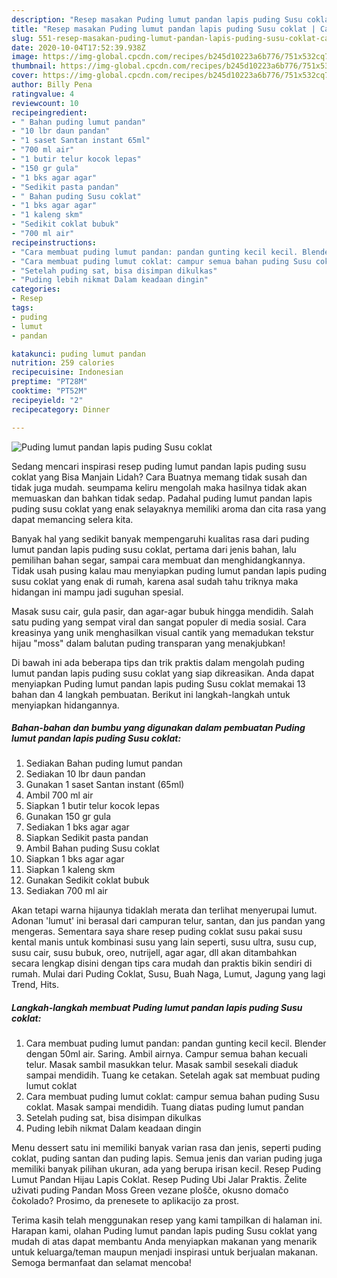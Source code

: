 ```yaml
---
description: "Resep masakan Puding lumut pandan lapis puding Susu coklat | Cara Buat Puding lumut pandan lapis puding Susu coklat Yang Sedap"
title: "Resep masakan Puding lumut pandan lapis puding Susu coklat | Cara Buat Puding lumut pandan lapis puding Susu coklat Yang Sedap"
slug: 551-resep-masakan-puding-lumut-pandan-lapis-puding-susu-coklat-cara-buat-puding-lumut-pandan-lapis-puding-susu-coklat-yang-sedap
date: 2020-10-04T17:52:39.938Z
image: https://img-global.cpcdn.com/recipes/b245d10223a6b776/751x532cq70/puding-lumut-pandan-lapis-puding-susu-coklat-foto-resep-utama.jpg
thumbnail: https://img-global.cpcdn.com/recipes/b245d10223a6b776/751x532cq70/puding-lumut-pandan-lapis-puding-susu-coklat-foto-resep-utama.jpg
cover: https://img-global.cpcdn.com/recipes/b245d10223a6b776/751x532cq70/puding-lumut-pandan-lapis-puding-susu-coklat-foto-resep-utama.jpg
author: Billy Pena
ratingvalue: 4
reviewcount: 10
recipeingredient:
- " Bahan puding lumut pandan"
- "10 lbr daun pandan"
- "1 saset Santan instant 65ml"
- "700 ml air"
- "1 butir telur kocok lepas"
- "150 gr gula"
- "1 bks agar agar"
- "Sedikit pasta pandan"
- " Bahan puding Susu coklat"
- "1 bks agar agar"
- "1 kaleng skm"
- "Sedikit coklat bubuk"
- "700 ml air"
recipeinstructions:
- "Cara membuat puding lumut pandan: pandan gunting kecil kecil. Blender dengan 50ml air. Saring. Ambil airnya. Campur semua bahan kecuali telur. Masak sambil masukkan telur. Masak sambil sesekali diaduk sampai mendidih. Tuang ke cetakan. Setelah agak sat membuat puding lumut coklat"
- "Cara membuat puding lumut coklat: campur semua bahan puding Susu coklat. Masak sampai mendidih. Tuang diatas puding lumut pandan"
- "Setelah puding sat, bisa disimpan dikulkas"
- "Puding lebih nikmat Dalam keadaan dingin"
categories:
- Resep
tags:
- puding
- lumut
- pandan

katakunci: puding lumut pandan 
nutrition: 259 calories
recipecuisine: Indonesian
preptime: "PT28M"
cooktime: "PT52M"
recipeyield: "2"
recipecategory: Dinner

---
```



![Puding lumut pandan lapis puding Susu coklat](https://img-global.cpcdn.com/recipes/b245d10223a6b776/751x532cq70/puding-lumut-pandan-lapis-puding-susu-coklat-foto-resep-utama.jpg)

Sedang mencari inspirasi resep puding lumut pandan lapis puding susu coklat yang Bisa Manjain Lidah? Cara Buatnya memang tidak susah dan tidak juga mudah. seumpama keliru mengolah maka hasilnya tidak akan memuaskan dan bahkan tidak sedap. Padahal puding lumut pandan lapis puding susu coklat yang enak selayaknya memiliki aroma dan cita rasa yang dapat memancing selera kita.

Banyak hal yang sedikit banyak mempengaruhi kualitas rasa dari puding lumut pandan lapis puding susu coklat, pertama dari jenis bahan, lalu pemilihan bahan segar, sampai cara membuat dan menghidangkannya. Tidak usah pusing kalau mau menyiapkan puding lumut pandan lapis puding susu coklat yang enak di rumah, karena asal sudah tahu triknya maka hidangan ini mampu jadi suguhan spesial.

Masak susu cair, gula pasir, dan agar-agar bubuk hingga mendidih. Salah satu puding yang sempat viral dan sangat populer di media sosial. Cara kreasinya yang unik menghasilkan visual cantik yang memadukan tekstur hijau &#34;moss&#34; dalam balutan puding transparan yang menakjubkan!


Di bawah ini ada beberapa tips dan trik praktis dalam mengolah puding lumut pandan lapis puding susu coklat yang siap dikreasikan. Anda dapat menyiapkan Puding lumut pandan lapis puding Susu coklat memakai 13 bahan dan 4 langkah pembuatan. Berikut ini langkah-langkah untuk menyiapkan hidangannya.

<!--inarticleads1-->

##### Bahan-bahan dan bumbu yang digunakan dalam pembuatan Puding lumut pandan lapis puding Susu coklat:

1. Sediakan  Bahan puding lumut pandan
1. Sediakan 10 lbr daun pandan
1. Gunakan 1 saset Santan instant (65ml)
1. Ambil 700 ml air
1. Siapkan 1 butir telur kocok lepas
1. Gunakan 150 gr gula
1. Sediakan 1 bks agar agar
1. Siapkan Sedikit pasta pandan
1. Ambil  Bahan puding Susu coklat
1. Siapkan 1 bks agar agar
1. Siapkan 1 kaleng skm
1. Gunakan Sedikit coklat bubuk
1. Sediakan 700 ml air


Akan tetapi warna hijaunya tidaklah merata dan terlihat menyerupai lumut. Adonan &#39;lumut&#39; ini berasal dari campuran telur, santan, dan jus pandan yang mengeras. Sementara saya share resep puding coklat susu pakai susu kental manis untuk kombinasi susu yang lain seperti, susu ultra, susu cup, susu cair, susu bubuk, oreo, nutrijell, agar agar, dll akan ditambahkan secara lengkap disini dengan tips cara mudah dan praktis bikin sendiri di rumah. Mulai dari Puding Coklat, Susu, Buah Naga, Lumut, Jagung yang lagi Trend, Hits. 

<!--inarticleads2-->

##### Langkah-langkah membuat Puding lumut pandan lapis puding Susu coklat:

1. Cara membuat puding lumut pandan: pandan gunting kecil kecil. Blender dengan 50ml air. Saring. Ambil airnya. Campur semua bahan kecuali telur. Masak sambil masukkan telur. Masak sambil sesekali diaduk sampai mendidih. Tuang ke cetakan. Setelah agak sat membuat puding lumut coklat
1. Cara membuat puding lumut coklat: campur semua bahan puding Susu coklat. Masak sampai mendidih. Tuang diatas puding lumut pandan
1. Setelah puding sat, bisa disimpan dikulkas
1. Puding lebih nikmat Dalam keadaan dingin


Menu dessert satu ini memiliki banyak varian rasa dan jenis, seperti puding coklat, puding santan dan puding lapis. Semua jenis dan varian puding juga memiliki banyak pilihan ukuran, ada yang berupa irisan kecil. Resep Puding Lumut Pandan Hijau Lapis Coklat. Resep Puding Ubi Jalar Praktis. Želite uživati puding Pandan Moss Green vezane plošče, okusno domačo čokolado? Prosimo, da prenesete to aplikacijo za prost. 

Terima kasih telah menggunakan resep yang kami tampilkan di halaman ini. Harapan kami, olahan Puding lumut pandan lapis puding Susu coklat yang mudah di atas dapat membantu Anda menyiapkan makanan yang menarik untuk keluarga/teman maupun menjadi inspirasi untuk berjualan makanan. Semoga bermanfaat dan selamat mencoba!
